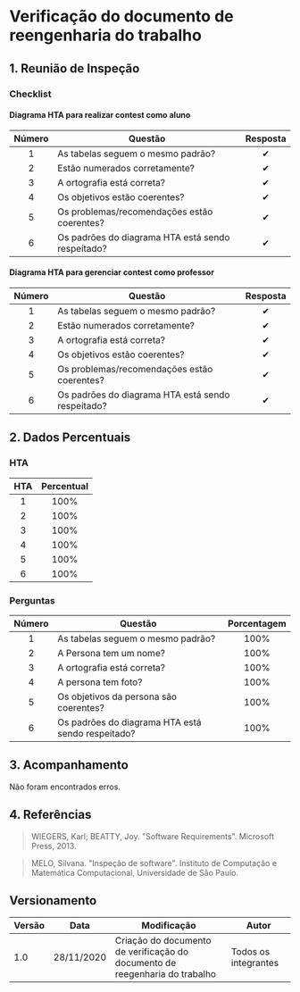 # Verificação do documento de reengenharia do trabalho

## 1. Reunião de Inspeção

### Checklist

#### Diagrama HTA para realizar contest como aluno

| Número | Questão | Resposta |
|:--:|--|:--:|
| 1 | As tabelas seguem o mesmo padrão? | ✔ |
| 2 | Estão numerados corretamente? | ✔ |
| 3 | A ortografia está correta? | ✔ |
| 4 | Os objetivos estão coerentes? | ✔ |
| 5 | Os problemas/recomendações estão coerentes? | ✔ |
| 6 | Os padrões do diagrama HTA está sendo respeitado? | ✔ |

#### Diagrama HTA para gerenciar contest como professor

| Número | Questão | Resposta |
|:--:|--|:--:|
| 1 | As tabelas seguem o mesmo padrão? | ✔ |
| 2 | Estão numerados corretamente? | ✔ |
| 3 | A ortografia está correta? | ✔ |
| 4 | Os objetivos estão coerentes? | ✔ |
| 5 | Os problemas/recomendações estão coerentes? | ✔ |
| 6 | Os padrões do diagrama HTA está sendo respeitado? | ✔ |

## 2. Dados Percentuais

### HTA

| HTA | Percentual |
|:--:|:--:|
| 1 | 100% |
| 2 | 100% |
| 3 | 100% |
| 4 | 100% |
| 5 | 100% |
| 6 | 100% |

### Perguntas

| Número | Questão | Porcentagem |
|:--:|--|:--:|
| 1 | As tabelas seguem o mesmo padrão? | 100% |
| 2 | A Persona tem um nome? | 100% |
| 3 | A ortografia está correta? | 100% |
| 4 | A persona tem foto? | 100% |
| 5 | Os objetivos da persona são coerentes? | 100% |
| 6 | Os padrões do diagrama HTA está sendo respeitado? | 100% |

## 3. Acompanhamento

Não foram encontrados erros.

## 4. Referências

>WIEGERS, Karl; BEATTY, Joy. "Software Requirements". Microsoft Press, 2013.

>MELO, Silvana. "Inspeção de software". Instituto de Computação e Matemática Computacional, Universidade de São Paulo.

## Versionamento

| Versão | Data | Modificação | Autor |
|--|--|--|--|
| 1.0 | 28/11/2020 | Criação do documento de verificação do documento de reegenharia do trabalho | Todos os integrantes |